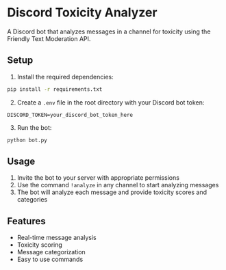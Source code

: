 # Discord Toxicity Analyzer

A Discord bot that analyzes messages in a channel for toxicity using the Friendly Text Moderation API.

## Setup

1. Install the required dependencies:
```bash
pip install -r requirements.txt
```

2. Create a `.env` file in the root directory with your Discord bot token:
```
DISCORD_TOKEN=your_discord_bot_token_here
```

3. Run the bot:
```bash
python bot.py
```

## Usage

1. Invite the bot to your server with appropriate permissions
2. Use the command `!analyze` in any channel to start analyzing messages
3. The bot will analyze each message and provide toxicity scores and categories

## Features

- Real-time message analysis
- Toxicity scoring
- Message categorization
- Easy to use commands 